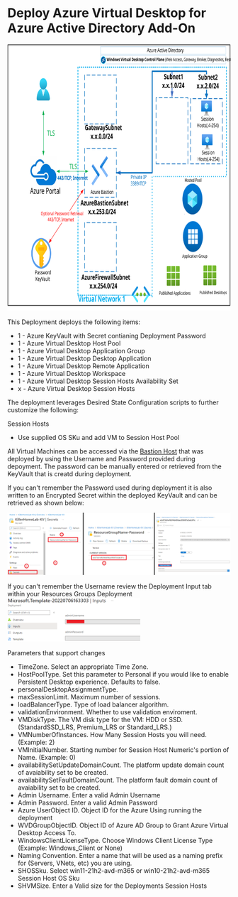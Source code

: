 # Deploy Azure Virtual Desktop for Azure Active Directory Add-On
<img src="./x_Images/AzureVirtualDesktopAzureActiveDirectoryAddOn.svg" height="600" width="800"/>

This Deployment deploys the following items:

- 1 - Azure KeyVault with Secret contianing Deployment Password
- 1 - Azure Virtual Desktop Host Pool
- 1 - Azure Virtual Desktop Application Group
- 1 - Azure Virtual Desktop Desktop Application
- 1 - Azure Virtual Desktop Remote Application
- 1 - Azure Virtual Desktop Workspace
- 1 - Azure Virtual Desktop Session Hosts Availability Set
- x - Azure Virtual Desktop Session Hosts

The deployment leverages Desired State Configuration scripts to further customize the following:

Session Hosts
- Use supplied OS SKu and add VM to Session Host Pool

All Virtual Machines can be accessed via the [Bastion Host](https://docs.microsoft.com/en-us/azure/bastion/bastion-overview) that was deployed by using the Username and Password provided during depoyment.  The password can be manually entered or retrieved from the KeyVault that is creatd during deployment.

If you can't remember the Password used during deployment it is also written to an Encrypted Secret within the deployed KeyVault and can be retrieved as shown below:

<img src="./x_Images/DeploymentPassword.png" width="600"/>

If you can't remember the Username review the Deployment Input tab within your Resources Groups Deployment
<img src="./x_Images/DeploymentUsername.png" width="300"/>

Parameters that support changes
- TimeZone.  Select an appropriate Time Zone.
- HostPoolType.  Set this parameter to Personal if you would like to enable Persistent Desktop experience. Defaults to false.
- personalDesktopAssignmentType.  
- maxSessionLimit.  Maximum number of sessions.
- loadBalancerType.  Type of load balancer algorithm.
- validationEnvironment.  Whether to use validation enviroment.
- VMDiskType.  The VM disk type for the VM: HDD or SSD. (StandardSSD_LRS, Premium_LRS or Standard_LRS.)
- VMNumberOfInstances.  How Many Session Hosts you will need. (Example:  2)
- VMInitialNumber.  Starting number for Session Host Numeric's portion of Name. (Example: 0)
- availabilitySetUpdateDomainCount. The platform update domain count of avaiability set to be created.
- availabilitySetFaultDomainCount. The platform fault domain count of avaiability set to be created.
- Admin Username.  Enter a valid Admin Username
- Admin Password.  Enter a valid Admin Password
- Azure UserObject ID.  Object ID for the Azure Using running the deployment
- WVDGroupObjectID.  Object ID of Azure AD Group to Grant Azure Virtual Desktop Access To.
- WindowsClientLicenseType.  Choose Windows Client License Type (Example:  Windows_Client or None)
- Naming Convention. Enter a name that will be used as a naming prefix for (Servers, VNets, etc) you are using.
- SHOSSku.  Select win11-21h2-avd-m365 or win10-21h2-avd-m365 Session Host OS Sku
- SHVMSize.  Enter a Valid size for the Deployments Session Hosts